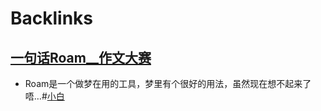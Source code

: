 
# Backlinks
## [一句话Roam__作文大赛](<一句话Roam__作文大赛.md>)
- Roam是一个做梦在用的工具，梦里有个很好的用法，虽然现在想不起来了唔…#[小白](<小白.md>)

